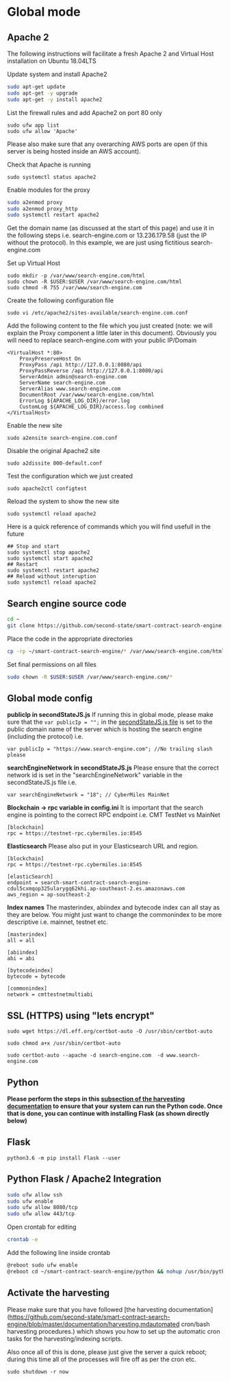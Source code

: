 # Global mode

## Apache 2
The following instructions will facilitate a fresh Apache 2 and Virtual Host installation on Ubuntu 18.04LTS

Update system and install Apache2
```bash
sudo apt-get update
sudo apt-get -y upgrade
sudo apt-get -y install apache2
```

List the firewall rules and add Apache2 on port 80 only
```
sudo ufw app list
sudo ufw allow 'Apache'
```
Please also make sure that any overarching AWS ports are open (if this server is being hosted inside an AWS account).

Check that Apache is running
```
sudo systemctl status apache2
```
Enable modules for the proxy 
```bash
sudo a2enmod proxy
sudo a2enmod proxy_http
sudo systemctl restart apache2
```

Get the domain name (as discussed at the start of this page) and use it in the following steps
i.e. search-engine.com or 13.236.179.58 (just the IP without the protocol). In this example, we are just using fictitious search-engine.com 

Set up Virtual Host
```
sudo mkdir -p /var/www/search-engine.com/html
sudo chown -R $USER:$USER /var/www/search-engine.com/html
sudo chmod -R 755 /var/www/search-engine.com
```

Create the following configuration file
```
sudo vi /etc/apache2/sites-available/search-engine.com.conf
```
Add the following content to the file which you just created (note: we will explain the Proxy component a little later in this document). Obviously you will need to replace search-engine.com with your public IP/Domain
```
<VirtualHost *:80>
    ProxyPreserveHost On
    ProxyPass /api http://127.0.0.1:8080/api
    ProxyPassReverse /api http://127.0.0.1:8080/api
    ServerAdmin admin@search-engine.com
    ServerName search-engine.com
    ServerAlias www.search-engine.com
    DocumentRoot /var/www/search-engine.com/html
    ErrorLog ${APACHE_LOG_DIR}/error.log
    CustomLog ${APACHE_LOG_DIR}/access.log combined
</VirtualHost>
```
Enable the new site
```
sudo a2ensite search-engine.com.conf
```

Disable the original Apache2 site
```
sudo a2dissite 000-default.conf
```

Test the configuration which we just created
```
sudo apache2ctl configtest
```

Reload the system to show the new site
```
sudo systemctl reload apache2
```

Here is a quick reference of commands which you will find usefull in the future
```
## Stop and start
sudo systemctl stop apache2
sudo systemctl start apache2
## Restart
sudo systemctl restart apache2
## Reload without interuption
sudo systemctl reload apache2
```

## Search engine source code
```bash
cd ~
git clone https://github.com/second-state/smart-contract-search-engine.git
```

Place the code in the appropriate directories
```bash
cp -rp ~/smart-contract-search-engine/* /var/www/search-engine.com/html/
```
Set final permissions on all files
```bash
sudo chown -R $USER:$USER /var/www/search-engine.com/*
```

## Global mode config

**publicIp in secondStateJS.js**
If running this in global mode, please make sure that the `var publicIp = "";` in the [secondStateJS.js file](../js/secondStateJS.js) is set to the public domain name of the server which is hosting the search engine (including the protocol) i.e. 
```
var publicIp = "https://www.search-engine.com"; //No trailing slash please
```

**searchEngineNetwork in secondStateJS.js**
Please ensure that the correct network id is set in the "searchEngineNetwork" variable in the secondStateJS.js file i.e.
```
var searchEngineNetwork = "18"; // CyberMiles MainNet
```

**Blockchain -> rpc variable in config.ini**
It is important that the search engine is pointing to the correct RPC endpoint i.e. CMT TestNet vs MainNet
```
[blockchain]
rpc = https://testnet-rpc.cybermiles.io:8545
```

**Elasticsearch**
Please also put in your Elasticsearch URL and region.

```
[blockchain]
rpc = https://testnet-rpc.cybermiles.io:8545

[elasticSearch]
endpoint = search-smart-contract-search-engine-cdul5cxmqop325ularygq62khi.ap-southeast-2.es.amazonaws.com
aws_region = ap-southeast-2

```

**Index names**
The masterindex, abiindex and bytecode index can all stay as they are below. You might just want to change the commonindex to be more descriptive i.e. mainnet, testnet etc.

```
[masterindex]
all = all

[abiindex]
abi = abi

[bytecodeindex]
bytecode = bytecode

[commonindex]
network = cmttestnetmultiabi
```

## SSL (HTTPS) using "lets encrypt"
```
sudo wget https://dl.eff.org/certbot-auto -O /usr/sbin/certbot-auto
```
```
sudo chmod a+x /usr/sbin/certbot-auto
```
```
sudo certbot-auto --apache -d search-engine.com  -d www.search-engine.com
```

## Python
**Please perform the steps in this [subsection of the harvesting documentation](https://github.com/second-state/smart-contract-search-engine/blob/master/documentation/harvesting.md#preparing-your-system-for-harvesting) to ensure that your system can run the Python code. Once that is done, you can continue with installing Flask (as shown directly below)**

## Flask
```
python3.6 -m pip install Flask --user
```

## Python Flask / Apache2 Integration

```bash
sudo ufw allow ssh
sudo ufw enable
sudo ufw allow 8080/tcp
sudo ufw allow 443/tcp
```

Open crontab for editing
```bash
crontab -e
```
Add the following line inside crontab
```bash
@reboot sudo ufw enable
@reboot cd ~/smart-contract-search-engine/python && nohup /usr/bin/python3.6 io.py >/dev/null 2>&1 &
```

## Activate the harvesting
Please make sure that you have followed [the harvesting documentation](https://github.com/second-state/smart-contract-search-engine/blob/master/documentation/harvesting.mdautomated cron/bash harvesting procedures.) which shows you how to set up the automatic cron tasks for the harvesting/indexing scripts.

Also once all of this is done, please just give the server a quick reboot; during this time all of the processes will fire off as per the cron etc.
```
sudo shutdown -r now
```
